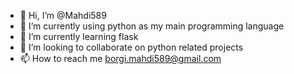 - 👋 Hi, I’m @Mahdi589
- 👀 I’m currently using python as my main programming language
- 🌱 I’m currently learning flask
- 💞️ I’m looking to collaborate on python related projects
- 📫 How to reach me borgi.mahdi589@gmail.com
